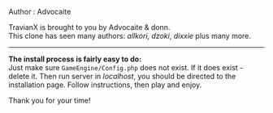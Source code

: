 Author : Advocaite

TravianX is brought to you by Advocaite & donn.  
This clone has seen many authors: _allkori_, _dzoki_, _dixxie_ plus many more.

---

**The install process is fairly easy to do:**  
Just make sure `GameEngine/Config.php` does not exist. If it does exist - delete it.
Then run server in _localhost_, you should be directed to the installation page.
Follow instructions, then play and enjoy.

Thank you for your time!
